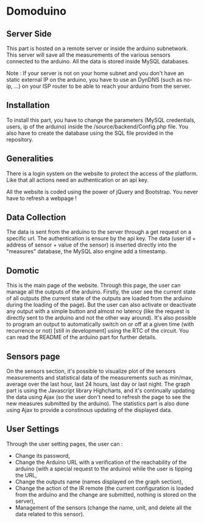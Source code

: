Domoduino
===============

Server Side
---------------

This part is hosted on a remote server or inside the arduino subnetwork. This server will save all the measurements of the various sensors connected to the arduino. All the data is stored inside MySQL databases.

Note : If your server is not on your home subnet and you don't have an static external IP on the arduino, you have to use an DynDNS (such as no-ip, ...) on your ISP router to be able to reach your arduino from the server.

Installation
-------------

To install this part, you have to change the parameters (MySQL credentials, users, ip of the arduino) inside the /source/backend/Config.php file. You also have to create the database using the SQL file provided in the repository.

Generalities
------------

There is a login system on the website to protect the access of the platform. Like that all actions need an authentication or an api key.

All the website is coded using the power of jQuery and Bootstrap. You never have to refresh a webpage !

Data Collection
-----------------

The data is sent from the arduino to the server through a get request on a specific url. The authentication is ensure by the api key. The data (user id + address of sensor + value of the sensor) is inserted directly into the "measures" database, the MySQL also engine add a timestamp.

Domotic
--------------

This is the main page of the website. Through this page, the user can manage all the outputs of the arduino. Firstly, the user see the current state of all outputs (the current state of the outputs are loaded from the arduino during the loading of the page). But the user can also activate or deactivate any output with a simple button and almost no latency (like the request is directly sent to the arduino and not the other way around). It's also possible to program an output to automatically switch on or off at a given time (with recurrence or not) [still in development] using the RTC of the circuit. You can read the README of the arduino part for further details.

Sensors page
------------

On the sensors section, it's possible to visualize plot of the sensors measurements and statistical data of the measurements such as min/max, average over the last hour, last 24 hours, last day or last night. The graph part is using the Javascript library Highcharts, and it's continually updating the data using Ajax (so the user don't need to refresh the page to see the new measures submitted by the arduino). The statistics part is also done using Ajax to provide a constinous updating of the displayed data.

User Settings
----------------

Through the user setting pages, the user can :

- Change its password,
- Change the Arduino URL with a verification of the reachability of the arduino (with a special request to the arduino) while the user is tipping the URL,
- Change the outputs name (names displayed on the graph section),
- Change the action of the IR remote (the current configuration is loaded from the arduino and the change are submitted, nothing is stored on the server),
- Management of the sensors (change the name, unit, and delete all the data related to this sensor). 
